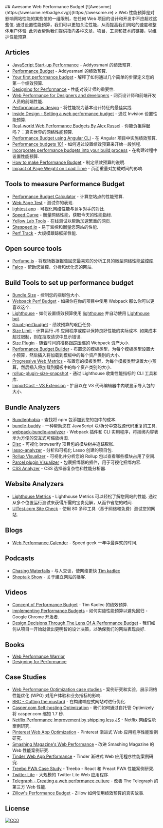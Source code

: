 <div class="github-widget" data-repo="pajaydev/awesome-web-performance-budget"></div>
## Awesome Web Performance Budget [![Awesome](https://awesome.re/badge.svg)](https://awesome.re)
 &gt; Web 性能预算是对影响网站性能的某些值的一组限制，在任何 Web 项目的设计和开发中不应超过这些值. 通过设置性能预算，我们可以更加关注性能，从而提高我们网站的速度和整体用户体验. 此列表帮助我们提供指向各种文章、项目、工具和技术的链接，以维护性能预算.




## Articles
- [JavaScript Start-up Performance](https://medium.com/reloading/javascript-start-up-performance-69200f43b201) - Addyosmani 的绩效预算.
- [Performance Budget](https://addyosmani.com/blog/performance-budgets/) - Addyosmani 的绩效预算.
- [Your first performance budget](https://web.dev/your-first-performance-budget/) - 解释了如何通过几个简单的步骤定义您的第一个绩效预算.
- [Designing for Performance](http://designingforperformance.com/index.html#table-of-contents) - 性能对设计师的重要性.
- [Web Performance for Designers and developers](https://csswizardry.com/2013/01/front-end-performance-for-web-designers-and-front-end-developers/) - 网页设计师和前端开发人员的前端性能.
- [Performance as design](http://bradfrost.com/blog/post/performance-as-design/) - 将性能视为基本设计特征的最佳实践.
- [Inside Design - Setting a web performance budget](https://www.invisionapp.com/inside-design/setting-a-web-performance-budget/) - 通过 Invision 设置性能预算.
- [Real-world Web Performance Budgets By Alex Russel](https://infrequently.org/2017/10/can-you-afford-it-real-world-web-performance-budgets/) - 你能负担得起吗？：真实世界的网络性能预算.
- [Performance Budget using Angular CLI](https://medium.com/dailyjs/how-did-angular-cli-budgets-save-my-day-and-how-they-can-save-yours-300d534aae7a) - 在 Angular 项目中实施绩效预算.
- [Performance budgets 101](https://web.dev/performance-budgets-101/) - 如何通过设置绩效预算来开始一段旅程.
- [Incorporate performance budgets into your build process](https://web.dev/incorporate-performance-budgets-into-your-build-tools) - 在构建过程中设置性能预算.
- [How to make Performance Budget](http://v3.danielmall.com/articles/how-to-make-a-performance-budget/) - 制定绩效预算的说明.
- [Impact of Page Weight on Load Time](https://paulcalvano.com/2018-07-02-impact-of-page-weight-on-load-time/) - 页面重量对加载时间的影响.

## Tools to measure Performance Budget

- [Performance Budget Calculator](http://www.performancebudget.io/) - 计算您站点的性能预算.
- [Web Page Test](https://www.webpagetest.org/easy) - 测试你的表现.
- [lightest app](https://www.lightest.app/) - 可视化网络性能与竞争对手的对比.
- [Speed Curve](https://speedcurve.com) - 衡量网络性能，获取今天的性能指标.
- [Yellow Lab Tools](https://yellowlab.tools/) - 在线测试以帮助加速繁重的网页.
- [Sitespeed.io](https://www.sitespeed.io/) - 易于监控和衡量您网站的性能.
- [Perf Track](https://perf-track.web.app/) - 大规模跟踪框架性能.

## Open source tools

- [Perfume.js](https://zizzamia.github.io/perfume/) - 将现场数据报告回您最喜欢的分析工具的微型网络性能监控库.
- [Falco](https://github.com/theodo/falco) - 帮助您监控、分析和优化您的网站.

## Build Tools to set up performance budget

- [Bundle Size](https://github.com/siddharthkp/bundlesize) - 控制您的捆绑包大小.
- [Webpack Perf Budget](https://webpack.js.org/configuration/performance/) - 如果你在你的项目中使用 Webpack 那么你可以更喜欢这个.
- [Lighthouse](https://web.dev/use-lighthouse-for-performance-budgets/) - 如何设置绩效预算使用 [lighthouse](https://developers.google.com/web/tools/lighthouse) 并自动使用 [Lighthouse bot](https://web.dev/using-lighthouse-bot-to-set-a-performance-budget/).
- [Grunt-perfbudget](https://github.com/tkadlec/grunt-perfbudget) - 绩效预算的艰巨任务.
- [Size Limit](https://github.com/ai/size-limit)  - 计算运行 JS 应用程序或库以保持良好性能的实际成本. 如果成本超过限制，则在拉取请求中显示错误.
- [Size Plugin](https://github.com/GoogleChromeLabs/size-plugin) - 随着时间的推移跟踪压缩的 Webpack 资产大小.
- [Performance Budget Builder](https://github.com/GoogleChromeLabs/pr-bot) - 布置您的模板类型，为每个模板类型设置大小预算，然后插入将加载到模板中的每个资产类别的大小.
- [Progressive Web Metrics](https://github.com/paulirish/pwmetrics) - 布置您的模板类型，为每个模板类型设置大小预算，然后插入将加载到模板中的每个资产类别的大小. 
- [rollup-plugin-size-snapshot](https://github.com/TrySound/rollup-plugin-size-snapshot) - 通过 Lighthouse 收集性能指标的 CLI 工具和库.
- [ImportCost - VS Extension](https://marketplace.visualstudio.com/items?itemName=wix.vscode-import-cost) - 扩展以在 VS 代码编辑器中内联显示导入包的大小.

## Bundle Analyzers

- [Bundlephobia](https://bundlephobia.com/) - 查找将 npm 包添加到您的包中的成本.
- [bundle-buddy](https://bundle-buddy.firebaseapp.com/) - 一种帮助您在 JavaScript 块/拆分中查找源代码重复的工具.
- [webpack-bundle-analyzer](https://github.com/webpack-contrib/webpack-bundle-analyzer) - Webpack 插件和 CLI 实用程序，将捆绑内容表示为方便的交互式可缩放树图.
- [Disc](http://hughsk.io/disc/) - 可视化 browserify 项目包的模块树并追踪膨胀. 
- [lasso-analyzer](https://github.com/ajay2507/lasso-analyzer) - 分析和可视化 Lasso 创建的项目包.
- [Rollup Visualizer](https://github.com/btd/rollup-plugin-visualizer) - 可视化并分析您的 Rollup 包以查看哪些模块占用了空间.
- [Parcel plugin Visualizer](https://github.com/gregtillbrook/parcel-plugin-bundle-visualiser) - 包裹捆绑器的插件，用于可视化捆绑内容.
- [CSS Analyzer](https://github.com/macbre/analyze-css) - CSS 选择器复杂性和性能分析器.

## Website Analyzers
- [Lighthouse Metrics](https://lighthouse-metrics.com/)  - Lighthouse Metrics 可以轻松了解您网站的性能. 通过从多个位置运行测试来获得所需的宝贵见解，从而节省您的时间.
- [UITest.com Site Check](https://uitest.com/check/) - 使用 80 多种工具（基于网络和免费）测试您的网站.

## Blogs
- [Web Performance Calender](https://calendar.perfplanet.com/2020/) - Speed geek 一年中最喜欢的时间.

## Podcasts
- [Chasing Waterfalls](https://chasingwaterfalls.io/) - 与人交谈，使网络更快 [Tim kadlec](https://timkadlec.com/)
- [Shoptalk Show](https://shoptalkshow.com/) - 关于建立网站的播客.

## Videos

- [Concept of Performance Budget](https://www.youtube.com/watch?list=PLYo5nh8xQFpkwsu9QNlCpPGkmCCuTTWDJ&v=yqejmZrtmNg) - Tim Kadlec 的绩效预算.
- [Implementing Performance Budgets](https://youtu.be/vVlpCmK1l5k) - 如何实施性能预算以避免回归 - Google Chrome 开发者.
- [Design Decisions Through The Lens Of A Performance Budget](https://vimeo.com/108328247) - 我们如何从项目一开始就做出更明智的设计决策，以确保我们的网站表现良好.

## Books

- [Web Performance Warrior](https://www.oreilly.com/library/view/web-performance-warrior/9781492048114/)
- [Designing for Performance](http://designingforperformance.com/)

## Case Studies

- [Web Performance Optimization case studies](https://wpostats.com/) - 案例研究和实验，展示网络性能优化 (WPO) 对用户体验和业务指标的影响.
- [BBC - Cutting the mustard](http://responsivenews.co.uk/post/18948466399/cutting-the-mustard) - 在构建响应式网站时进行优化.
- [Casper.com Self-hosting Optimization](https://medium.com/caspertechteam/we-shaved-1-7-seconds-off-casper-com-by-self-hosting-optimizely-2704bcbff8ec) - 我们如何通过自托管 Optimizely 将 casper.com 缩短 1.7 秒.
- [Netflix Performance Improvement by shipping less JS](https://medium.com/dev-channel/a-netflix-web-performance-case-study-c0bcde26a9d9) - Netflix 网络性能案例研究.
- [Pinterest Web App Optimization](https://medium.com/dev-channel/a-pinterest-progressive-web-app-performance-case-study-3bd6ed2e6154/) - Pinterest 渐进式 Web 应用程序性能案例研究.
- [Smashing Magazine's Web Performance](https://www.smashingmagazine.com/2014/09/improving-smashing-magazine-performance-case-study/) - 改进 Smashing Magazine 的 Web 性能案例研究.
- [Tinder Web App Performance](https://medium.com/@addyosmani/a-tinder-progressive-web-app-performance-case-study-78919d98ece0/) - Tinder 渐进式 Web 应用程序性能案例研究.
- [Treebo PWA Case Study](https://medium.com/dev-channel/treebo-a-react-and-preact-progressive-web-app-performance-case-study-5e4f450d5299/) - Treebo - React 和 Preact PWA 性能案例研究.
- [Twitter Lite](https://medium.com/@paularmstrong/twitter-lite-and-high-performance-react-progressive-web-apps-at-scale-d28a00e780a3/) - 大规模的 Twitter Lite Web 应用程序.
- [Telegraph - Creating a web performance culture](https://medium.com/the-telegraph-engineering/improving-third-party-web-performance-at-the-telegraph-a0a1000be5) - 改善 The Telegraph 的第三方 Web 性能.
- [Zillow's Performance Budget](https://www.zillow.com/engineering/bigger-faster-more-engaging-budget/) - Zillow 如何使用绩效预算的真实故事.

## License

[![CC0](https://mirrors.creativecommons.org/presskit/buttons/88x31/svg/cc-zero.svg)](https://creativecommons.org/publicdomain/zero/1.0)
